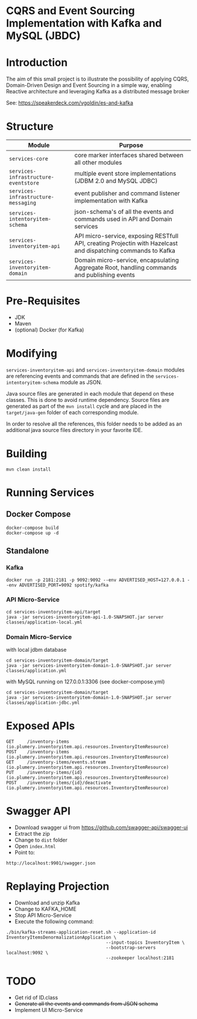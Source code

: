 # CQRS and Event Sourcing Implementation with Kafka and MySQL (JBDC)

# Introduction
The aim of this small project is to illustrate the possibility of applying CQRS, Domain-Driven Design and Event Sourcing in a simple way, enabling Reactive architecture and leveraging Kafka as a distributed message broker

See:
https://speakerdeck.com/vgoldin/es-and-kafka

# Structure
Module | Purpose
--- | ---
`services-core` | core marker interfaces shared between all other modules
`services-infrastructure-eventstore` | multiple event store implementations (JDBM 2.0 and MySQL JDBC)
`services-infrastructure-messaging` | event publisher and command listener implementation with Kafka
`services-intentoryitem-schema` | json-schema's of all the events and commands used in API and Domain services
`services-inventoryitem-api` | API micro-service, exposing RESTfull API, creating Projectin with Hazelcast and dispatching commands to Kafka
`services-inventoryitem-domain` | Domain micro-service, encapsulating Aggregate Root, handling commands and publishing events

# Pre-Requisites
* JDK
* Maven
* (optional) Docker (for Kafka)

#  Modifying
`services-inventoryitem-api` and `services-inventoryitem-domain` modules are referencing events and commands that are defined in the `services-intentoryitem-schema` module as JSON.

Java source files are generated in each module that depend on these classes. This is done to avoid runtime dependency. Source files are generated as part of the `mvn install` cycle and are placed in the `target/java-gen` folder of each corresponding module.

In order to resolve all the references, this folder needs to be added as an additional java source files directory in your favorite IDE.  

#  Building
`mvn clean install`

# Running Services
## Docker Compose
```
docker-compose build
docker-compose up -d
```

## Standalone
### Kafka
`docker run -p 2181:2181 -p 9092:9092 --env ADVERTISED_HOST=127.0.0.1 --env ADVERTISED_PORT=9092 spotify/kafka`

### API Micro-Service
```
cd services-inventoryitem-api/target
java -jar services-inventoryitem-api-1.0-SNAPSHOT.jar server classes/application-local.yml
```
### Domain Micro-Service
with local jdbm database
```
cd services-inventoryitem-domain/target
java -jar services-inventoryitem-domain-1.0-SNAPSHOT.jar server classes/application.yml
```
with MySQL running on 127.0.0.1:3306 (see docker-compose.yml)
```
cd services-inventoryitem-domain/target
java -jar services-inventoryitem-domain-1.0-SNAPSHOT.jar server classes/application-jdbc.yml
```

# Exposed APIs
```
GET     /inventory-items (io.plumery.inventoryitem.api.resources.InventoryItemResource)
POST    /inventory-items (io.plumery.inventoryitem.api.resources.InventoryItemResource)
GET     /inventory-items/events.stream (io.plumery.inventoryitem.api.resources.InventoryItemResource)
PUT     /inventory-items/{id} (io.plumery.inventoryitem.api.resources.InventoryItemResource)
POST    /inventory-items/{id}/deactivate (io.plumery.inventoryitem.api.resources.InventoryItemResource)
```    
# Swagger API
- Download swagger ui from https://github.com/swagger-api/swagger-ui
- Extract the zip
- Change to `dist` folder
- Open `index.html`
- Point to:
```
http://localhost:9901/swagger.json
```

# Replaying Projection
- Download and unzip Kafka
- Change to KAFKA_HOME
- Stop API Micro-Service
- Execute the following command:
```
./bin/kafka-streams-application-reset.sh --application-id InventoryItemsDenormalizationApplication \
                                      --input-topics InventoryItem \
                                      --bootstrap-servers localhost:9092 \
                                      --zookeeper localhost:2181
```

# TODO
* Get rid of ID.class 
* ~~Generate all the events and commands from JSON schema~~
* Implement UI Micro-Service

